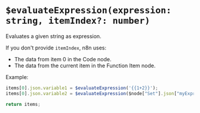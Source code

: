 # `$evaluateExpression(expression: string, itemIndex?: number)`

Evaluates a given string as expression.

If you don't provide `itemIndex`, n8n uses:

* The data from item 0 in the Code node.
* The data from the current item in the Function Item node.

Example:

```javascript
items[0].json.variable1 = $evaluateExpression('{{1+2}}');
items[0].json.variable2 = $evaluateExpression($node["Set"].json["myExpression"], 1);

return items;
```
